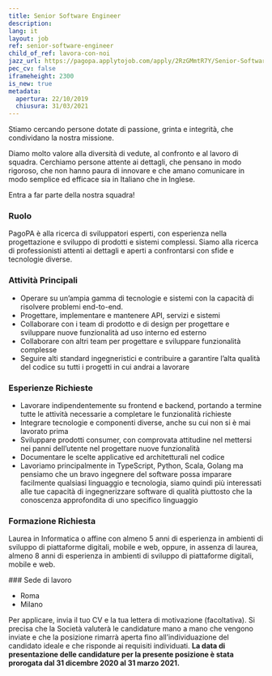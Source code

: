 ```yaml
---
title: Senior Software Engineer
description:
lang: it
layout: job
ref: senior-software-engineer
child_of_ref: lavora-con-noi
jazz_url: https://pagopa.applytojob.com/apply/2RzGMmtR7Y/Senior-Software-Engineer
pec_cv: false
iframeheight: 2300
is_new: true
metadata:
  apertura: 22/10/2019
  chiusura: 31/03/2021
---
```


Stiamo cercando persone dotate di passione, grinta e integrità, che condividano la nostra missione.

Diamo molto valore alla diversità di vedute, al confronto e al lavoro di squadra. Cerchiamo persone attente ai dettagli, che pensano in modo rigoroso, che non hanno paura di innovare e che amano comunicare in modo semplice ed efficace sia in Italiano che in Inglese.

Entra a far parte della nostra squadra!

### Ruolo

PagoPA è alla ricerca di sviluppatori esperti, con esperienza nella progettazione e sviluppo di prodotti e sistemi complessi. Siamo alla ricerca di professionisti attenti ai dettagli e aperti a confrontarsi con sfide e tecnologie diverse.

### Attività Principali

- Operare su un’ampia gamma di tecnologie e sistemi con la capacità di risolvere problemi end-to-end.
- Progettare, implementare e mantenere API, servizi e sistemi
- Collaborare con i team di prodotto e di design per progettare e sviluppare nuove funzionalità ad uso interno ed esterno
- Collaborare con altri team per progettare e sviluppare funzionalità complesse
- Seguire alti standard ingegneristici e contribuire a garantire l’alta qualità del codice su tutti i progetti in cui andrai a lavorare

### Esperienze Richieste

- Lavorare indipendentemente su frontend e backend, portando a termine tutte le attività necessarie a completare le funzionalità richieste
- Integrare tecnologie e componenti diverse, anche su cui non si è mai lavorato prima
- Sviluppare prodotti consumer, con comprovata attitudine nel mettersi nei panni dell’utente nel progettare nuove funzionalità
- Documentare le scelte applicative ed architetturali nel codice
- Lavoriamo principalmente in TypeScript, Python, Scala, Golang ma pensiamo che un bravo ingegnere del software possa imparare facilmente qualsiasi linguaggio e tecnologia, siamo quindi più interessati alle tue capacità di ingegnerizzare software di qualità piuttosto che la conoscenza approfondita di uno specifico linguaggio

### Formazione Richiesta

Laurea in Informatica o affine con almeno 5 anni di esperienza in ambienti di sviluppo di piattaforme digitali, mobile e web, oppure, in assenza di laurea, almeno 8 anni di esperienza in ambienti di sviluppo di piattaforme digitali, mobile e web.

### Sede di lavoro

- Roma
- Milano

Per applicare, invia il tuo CV e la tua lettera di motivazione (facoltativa). Si precisa che la Società valuterà le candidature mano a mano che vengono inviate e che la posizione rimarrà aperta fino all’individuazione del candidato ideale e che risponde ai requisiti individuati. **La data di presentazione delle candidature per la presente posizione è stata prorogata dal 31 dicembre 2020 al 31 marzo 2021.**

